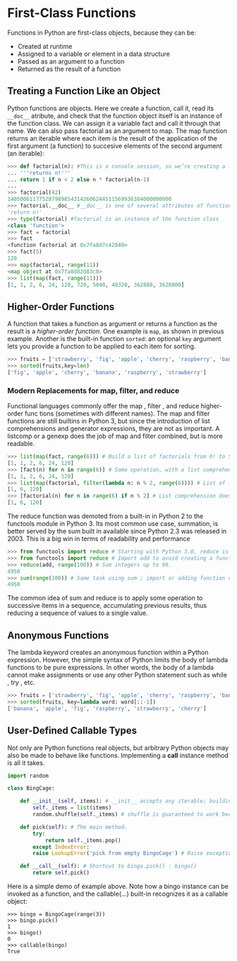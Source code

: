 # First-Class Functions
Functions in Python are first-class objects, because they can be:
- Created at runtime
- Assigned to a variable or element in a data structure
- Passed as an argument to a function
- Returned as the result of a function

## Treating a Function Like an Object
Python functions are objects. Here we create a function, call it, read its `__doc__` atribute, and check that the function object itself is an instance of the function class.  We can assign it a variable fact and call it through that name. We can also pass factorial as an argument to map. The map function returns an iterable where each item is the result of the application of the first argument (a function) to succesive elements of the second argument (an iterable):
```python
>>> def factorial(n): #This is a console session, so we’re creating a function in "runtime".
... '''returns n!'''
... return 1 if n < 2 else n * factorial(n-1)
...
>>> factorial(42)
1405006117752879898543142606244511569936384000000000
>>> factorial.__doc__ #__doc__ is one of several attributes of function objects
'return n!'
>>> type(factorial) #factorial is an instance of the function class
<class 'function'>
>>> fact = factorial
>>> fact
<function factorial at 0x7fa8d7c42840>
>>> fact(5)
120
>>> map(factorial, range(11))
<map object at 0x7fa8d82d83c8>
>>> list(map(fact, range(11)))
[1, 1, 2, 6, 24, 120, 720, 5040, 40320, 362880, 3628800]
```
## Higher-Order Functions
A function that takes a function as argument or returns a function as the result is a _higher-order function_. One example is `map`, as shown in previous example. Another is the built-in function `sorted`: an optional `key` argument lets you provide a function to be applied to each item for sorting.
```python
>>> fruits = ['strawberry', 'fig', 'apple', 'cherry', 'raspberry', 'banana']
>>> sorted(fruits,key=len)
['fig', 'apple', 'cherry', 'banana', 'raspberry', 'strawberry']
```
### Modern Replacements for map, filter, and reduce
Functional languages commonly offer the map , filter , and reduce higher-order func tions (sometimes with different names). The map and filter functions are still builtins in Python 3, but since the introduction of list comprehensions and generator expressions, they are not as important. A listcomp or a genexp does the job of map and filter combined, but is more readable.
```python
>>> list(map(fact, range(6))) # Build a list of factorials from 0! to 5!.
[1, 1, 2, 6, 24, 120]
>>> [fact(n) for n in range(6)] # Same operation, with a list comprehension.
[1, 1, 2, 6, 24, 120]
>>> list(map(factorial, filter(lambda n: n % 2, range(6)))) # List of factorials of odd numbers up to 5!, using both map and filter .
[1, 6, 120]
>>> [factorial(n) for n in range(6) if n % 2] # List comprehension does the same job, replacing map and filter , and making lambda unnecessary.
[1, 6, 120]
```
The reduce function was demoted from a built-in in Python 2 to the functools module in Python 3. Its most common use case, summation, is better served by the sum built in available since Python 2.3 was released in 2003. This is a big win in terms of readability and performance
```python
>>> from functools import reduce # Starting with Python 3.0, reduce is not a built-in
>>> from functools import reduce # Import add to avoid creating a function just to add two numbers.
>>> reduce(add, range(100)) # Sum integers up to 99.
4950
>>> sum(range(100)) # Same task using sum ; import or adding function not needed.
4950
```
The common idea of sum and reduce is to apply some operation to successive items in a sequence, accumulating previous results, thus reducing a sequence of values to a single value.
## Anonymous Functions
The lambda keyword creates an anonymous function within a Python expression. However, the simple syntax of Python limits the body of lambda functions to be pure expressions. In other words, the body of a lambda cannot make assignments or use any other Python statement such as while , try , etc.
```python
>>> fruits = ['strawberry', 'fig', 'apple', 'cherry', 'raspberry', 'banana']
>>> sorted(fruits, key=lambda word: word[::-1])
['banana', 'apple', 'fig', 'raspberry', 'strawberry', 'cherry']
```
## User-Defined Callable Types
Not only are Python functions real objects, but arbitrary Python objects may also be
made to behave like functions. Implementing a __call__ instance method is all it takes.
```python
import random

class BingCage:

    def __init__(self, items): # __init__ accepts any iterable; building a local copy prevents unexpected side effects on any list passed as an argument
        self._items = list(items)
        random.shuffle(self._items) # shuffle is guaranteed to work because self._items is a list.

    def pick(self): # The main method.
        try:
            return self._items.pop()
        except IndexError:
        raise LookupError('pick from empty BingoCage') # Raise exception with custom message if self._items is empty.

    def __call__(self): # Shortcut to bingo.pick() : bingo()
        return self.pick()
```
Here is a simple demo of example above. Note how a bingo instance can be invoked as a function, and the callable(...) built-in recognizes it as a callable object:
```
>>> bingo = BingoCage(range(3))
>>> bingo.pick()
1
>>> bingo()
0
>>> callable(bingo)
True
```
